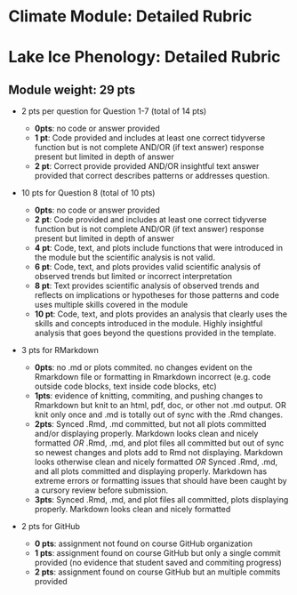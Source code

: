 # Climate Module: Detailed Rubric

# Lake Ice Phenology: Detailed Rubric

## Module weight: 29 pts

- 2 pts per question for Question 1-7 (total of 14 pts)
    - **0pts**: no code or answer provided
    - **1 pt**: Code provided and includes at least one correct tidyverse function but is not complete AND/OR (if text answer) response present but limited in depth of answer
    - **2 pt**: Correct provide provided AND/OR insightful text answer provided that correct describes patterns or addresses question.
    
- 10 pts for Question 8 (total of 10 pts)
    - **0pts**: no code or answer provided
    - **2 pt**: Code provided and includes at least one correct tidyverse function but is not complete AND/OR (if text answer) response present but limited in depth of answer
    - **4 pt**: Code, text, and plots include functions that were introduced in the module but the scientific analysis is not valid.
    - **6 pt**: Code, text, and plots provides valid scientific analysis of observed trends but limited or incorrect interpretation
    - **8 pt**: Text provides scientific analysis of observed trends and reflects on implications or hypotheses for those patterns and code uses multiple skills covered in the module
    - **10 pt**: Code, text, and plots provides an analysis that clearly uses the skills and concepts introduced in the module. Highly insightful analysis that goes beyond the questions provided in the template.

- 3 pts for RMarkdown
    - **0pts**: no .md or plots commited. no changes evident on the Rmarkdown file or formatting in Rmarkdown incorrect (e.g. code outside code blocks, text inside code blocks, etc)
    - **1pts**: evidence of knitting, commiting, and pushing changes to Rmarkdown but knit to an html, pdf, doc, or other not .md output. OR knit only once and .md is totally out of sync with the .Rmd changes.
    - **2pts**: Synced .Rmd, .md committed, but not all plots committed and/or displaying properly. Markdown looks clean and nicely formatted
        _OR_ .Rmd, .md, and plot files all committed but out of sync so newest changes and plots add to Rmd not displaying. Markdown looks otherwise clean and nicely formatted
        _OR_ Synced .Rmd, .md, and all plots committed and displaying properly. Markdown has extreme errors or formatting issues that should have been caught by a cursory review before submission.
    - **3pts**: Synced .Rmd, .md, and plot files all committed, plots displaying properly. Markdown looks clean and nicely formatted
    
- 2 pts for GitHub
  - **0 pts**: assignment not found on course GitHub organization
  - **1 pts**: assignment found on course GitHub but only a single commit provided (no evidence that student saved and commiting progress)
  - **2 pts**: assignment found on course GitHub but an multiple commits provided
